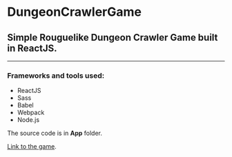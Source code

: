 # DungeonCrawlerGame
## Simple Rouguelike Dungeon Crawler Game built in ReactJS.  
---
### Frameworks and tools used:  
* ReactJS  
* Sass  
* Babel  
* Webpack  
* Node.js

The source code is in **App** folder.

[Link to the game](https://guarded-shelf-25889.herokuapp.com/).


